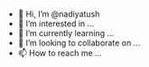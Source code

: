 - 👋 Hi, I’m @nadiyatush
- 👀 I’m interested in ...
- 🌱 I’m currently learning ...
- 💞️ I’m looking to collaborate on ...
- 📫 How to reach me ...

<!---
nadiyatush/nadiyatush is a ✨ special ✨ repository because its `README.md` (this file) appears on your GitHub profile.
You can click the Preview link to take a look at your changes.
--->

